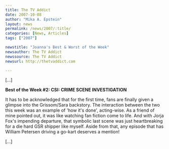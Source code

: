 ```yaml
---
title: The TV Addict 
date: 2007-10-08
author: "Mika A. Epstein"
layout: news
permalink: /news/2007/:title/
categories: [News, Articles]
tags: ["2007"]

newstitle: "Joanna's Best & Worst of the Week"
newsauthor: The TV Addict
newssource: The TV Addict
newsurl: http://thetvaddict.com

---
```


[...]

**Best of the Week #2: CSI: CRIME SCENE INVESTIGATION**

It has to be acknowledged that for the first time, fans are finally given a glimpse into the Grissom/Sara backstory. The interaction between the two this week was an example of 'how it's done', acting-wise. As a friend of mine pointed out, it was like watching fan fiction come to life. And with Jorja Fox's impending departure, that symbolic last scene was just heartbreaking for a die hard GSR shipper like myself. Aside from that, any episode that has William Petersen driving a go-kart deserves a mention!

[...]